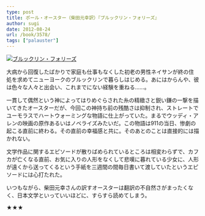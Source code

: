 ```yaml
---
type: post
title: ポール・オースター（柴田元幸訳）『ブルックリン・フォリーズ』
author: sugi
date: 2012-08-24
url: /book/3578/
tags: ["palauster"]
---
```

<a href="http://www.amazon.co.jp/exec/obidos/ASIN/4105217151/chezsugi-22/ref=nosim/" onclick="_gaq.push(['_trackEvent', 'outbound-article', 'http://www.amazon.co.jp/exec/obidos/ASIN/4105217151/chezsugi-22/ref=nosim/', '']);" name="amazletlink" target="_blank"><img src="http://i2.wp.com/ecx.images-amazon.com/images/I/514bx1LJIwL._SL160_.jpg?w=660" alt="ブルックリン・フォリーズ" class="alignleft" data-recalc-dims="1" /></a>

大病から回復したばかりで家庭も仕事もなくした初老の男性ネイサンが終の住処を求めてニューヨークのブルックリンで暮らしはじめる。あにはからんや、彼は色々な人々と出会い、これまでにない経験を重ねる……。

一貫して偶然という神によってはりめぐらされた糸の精緻さと鋭い鎌の一撃を描いてきたオースターだが、今回この神持ち前の残酷さは抑制され、ストレートでユーモラスでハートウォーミングな物語に仕上がっていた。まるでウッディ・アレンの映画の原作あるいはノベライズみたいだ。この物語は911の当日、惨劇の起こる直前に終わる。その直前の幸福感と共に。そのあとのことは直接的には描かれない。

文学作品に関するエピソードが散りばめられているところは相変わらずで、カフカが亡くなる直前、お気に入りの人形をなくして悲嘆に暮れている少女に、人形が遠くから送ってくるという手紙を三週間の間毎日書いて渡していたというエピソードには心打たれた。

いつもながら、柴田元幸さんの訳すオースターは翻訳の不自然さがまったくなく、日本文学といっていいほどに、すらすら読めてしまう。

★★★
